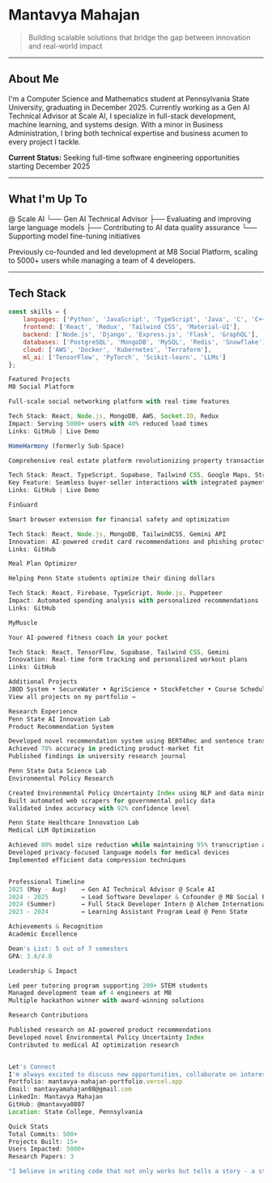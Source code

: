 # Mantavya Mahajan

> Building scalable solutions that bridge the gap between innovation and real-world impact

---

## About Me

I'm a Computer Science and Mathematics student at Pennsylvania State University, graduating in December 2025. Currently working as a Gen AI Technical Advisor at Scale AI, I specialize in full-stack development, machine learning, and systems design. With a minor in Business Administration, I bring both technical expertise and business acumen to every project I tackle.

**Current Status:** Seeking full-time software engineering opportunities starting December 2025

---

## What I'm Up To
@ Scale AI
└── Gen AI Technical Advisor
├── Evaluating and improving large language models
├── Contributing to AI data quality assurance
└── Supporting model fine-tuning initiatives

Previously co-founded and led development at M8 Social Platform, scaling to 5000+ users while managing a team of 4 developers.

---

## Tech Stack

```javascript
const skills = {
    languages: ['Python', 'JavaScript', 'TypeScript', 'Java', 'C', 'C++', 'SQL', 'Bash'],
    frontend: ['React', 'Redux', 'Tailwind CSS', 'Material-UI'],
    backend: ['Node.js', 'Django', 'Express.js', 'Flask', 'GraphQL'],
    databases: ['PostgreSQL', 'MongoDB', 'MySQL', 'Redis', 'Snowflake'],
    cloud: ['AWS', 'Docker', 'Kubernetes', 'Terraform'],
    ml_ai: ['TensorFlow', 'PyTorch', 'Scikit-learn', 'LLMs']
};

Featured Projects
M8 Social Platform

Full-scale social networking platform with real-time features

Tech Stack: React, Node.js, MongoDB, AWS, Socket.IO, Redux
Impact: Serving 5000+ users with 40% reduced load times
Links: GitHub | Live Demo

HomeHarmony (formerly Sub-Space)

Comprehensive real estate platform revolutionizing property transactions

Tech Stack: React, TypeScript, Supabase, Tailwind CSS, Google Maps, Stripe
Key Feature: Seamless buyer-seller interactions with integrated payments
Links: GitHub | Live Demo

FinGuard

Smart browser extension for financial safety and optimization

Tech Stack: React, Node.js, MongoDB, TailwindCSS, Gemini API
Innovation: AI-powered credit card recommendations and phishing protection
Links: GitHub

Meal Plan Optimizer

Helping Penn State students optimize their dining dollars

Tech Stack: React, Firebase, TypeScript, Node.js, Puppeteer
Impact: Automated spending analysis with personalized recommendations
Links: GitHub

MyMuscle

Your AI-powered fitness coach in your pocket

Tech Stack: React, TensorFlow, Supabase, Tailwind CSS, Gemini
Innovation: Real-time form tracking and personalized workout plans
Links: GitHub

Additional Projects
JBOD System • SecureWater • AgriScience • StockFetcher • Course Scheduler
View all projects on my portfolio →

Research Experience
Penn State AI Innovation Lab
Product Recommendation System

Developed novel recommendation system using BERT4Rec and sentence transformers
Achieved 78% accuracy in predicting product-market fit
Published findings in university research journal

Penn State Data Science Lab
Environmental Policy Research

Created Environmental Policy Uncertainty Index using NLP and data mining
Built automated web scrapers for governmental policy data
Validated index accuracy with 92% confidence level

Penn State Healthcare Innovation Lab
Medical LLM Optimization

Achieved 80% model size reduction while maintaining 95% transcription accuracy
Developed privacy-focused language models for medical devices
Implemented efficient data compression techniques


Professional Timeline
2025 (May - Aug)    → Gen AI Technical Advisor @ Scale AI
2024 - 2025         → Lead Software Developer & Cofounder @ M8 Social Platform
2024 (Summer)       → Full Stack Developer Intern @ Alchem International
2023 - 2024         → Learning Assistant Program Lead @ Penn State

Achievements & Recognition
Academic Excellence

Dean's List: 5 out of 7 semesters
GPA: 3.6/4.0

Leadership & Impact

Led peer tutoring program supporting 200+ STEM students
Managed development team of 4 engineers at M8
Multiple hackathon winner with award-winning solutions

Research Contributions

Published research on AI-powered product recommendations
Developed novel Environmental Policy Uncertainty Index
Contributed to medical AI optimization research


Let's Connect
I'm always excited to discuss new opportunities, collaborate on interesting projects, or just chat about technology and innovation.
Portfolio: mantavya-mahajan-portfolio.vercel.app
Email: mantavyamahajan08@gmail.com
LinkedIn: Mantavya Mahajan
GitHub: @mantavya0807
Location: State College, Pennsylvania

Quick Stats
Total Commits: 500+
Projects Built: 15+
Users Impacted: 5000+
Research Papers: 3

"I believe in writing code that not only works but tells a story - a story of solving real problems for real people."
